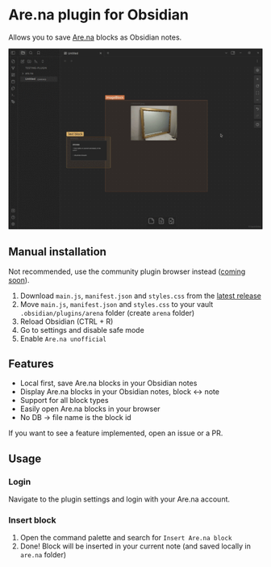 # Are.na plugin for Obsidian

Allows you to save [Are.na](are.na/about) blocks as Obsidian notes.

![demo](./.github/demo.gif)

## Manual installation

Not recommended, use the community plugin browser instead ([coming soon](https://github.com/obsidianmd/obsidian-releases/pull/2592)).

1. Download `main.js`, `manifest.json` and `styles.css` from the [latest release](https://github.com/0xroko/obsidian-arena-plugin/releases)
2. Move `main.js`, `manifest.json` and `styles.css` to your vault `.obsidian/plugins/arena` folder (create `arena` folder)
3. Reload Obsidian (CTRL + R)
4. Go to settings and disable safe mode
5. Enable `Are.na unofficial`

## Features

-   Local first, save Are.na blocks in your Obsidian notes
-   Display Are.na blocks in your Obsidian notes, block <-> note
-   Support for all block types
-   Easily open Are.na blocks in your browser
-   No DB -> file name is the block id

If you want to see a feature implemented, open an issue or a PR.

## Usage

### Login

Navigate to the plugin settings and login with your Are.na account.

### Insert block

1. Open the command palette and search for `Insert Are.na block`
2. Done! Block will be inserted in your current note (and saved locally in `are.na` folder)
